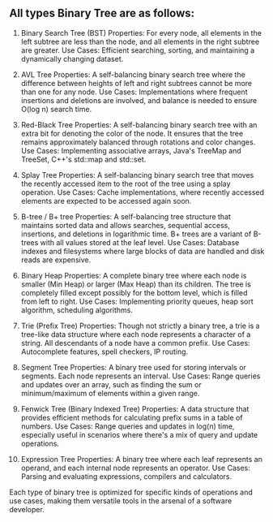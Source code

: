 ## All types Binary Tree are as follows:

1. Binary Search Tree (BST)
   Properties: For every node, all elements in the left subtree are less than the node, and all elements in the right subtree are greater.
   Use Cases: Efficient searching, sorting, and maintaining a dynamically changing dataset.

2. AVL Tree
   Properties: A self-balancing binary search tree where the difference between heights of left and right subtrees cannot be more than one for any node.
   Use Cases: Implementations where frequent insertions and deletions are involved, and balance is needed to ensure O(log n) search time.

3. Red-Black Tree
   Properties: A self-balancing binary search tree with an extra bit for denoting the color of the node. It ensures that the tree remains approximately balanced through rotations and color changes.
   Use Cases: Implementing associative arrays, Java's TreeMap and TreeSet, C++'s std::map and std::set.

4. Splay Tree
   Properties: A self-balancing binary search tree that moves the recently accessed item to the root of the tree using a splay operation.
   Use Cases: Cache implementations, where recently accessed elements are expected to be accessed again soon.

5. B-tree / B+ tree
   Properties: A self-balancing tree structure that maintains sorted data and allows searches, sequential access, insertions, and deletions in logarithmic time. B+ trees are a variant of B-trees with all values stored at the leaf level.
   Use Cases: Database indexes and filesystems where large blocks of data are handled and disk reads are expensive.

6. Binary Heap
   Properties: A complete binary tree where each node is smaller (Min Heap) or larger (Max Heap) than its children. The tree is completely filled except possibly for the bottom level, which is filled from left to right.
   Use Cases: Implementing priority queues, heap sort algorithm, scheduling algorithms.

7. Trie (Prefix Tree)
   Properties: Though not strictly a binary tree, a trie is a tree-like data structure where each node represents a character of a string. All descendants of a node have a common prefix.
   Use Cases: Autocomplete features, spell checkers, IP routing.

8. Segment Tree
   Properties: A binary tree used for storing intervals or segments. Each node represents an interval.
   Use Cases: Range queries and updates over an array, such as finding the sum or minimum/maximum of elements within a given range.

9. Fenwick Tree (Binary Indexed Tree)
   Properties: A data structure that provides efficient methods for calculating prefix sums in a table of numbers.
   Use Cases: Range queries and updates in log(n) time, especially useful in scenarios where there's a mix of query and update operations.

10. Expression Tree
    Properties: A binary tree where each leaf represents an operand, and each internal node represents an operator.
    Use Cases: Parsing and evaluating expressions, compilers and calculators.


Each type of binary tree is optimized for specific kinds of operations and use cases, making them versatile tools in the arsenal of a software developer.